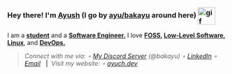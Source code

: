 <h3 align="left">Hey there! I'm <strong><ins>Ayush</ins></strong> (I go by <strong><ins>ayu/bakayu</ins></strong> around here) <img src=".data/rei_plush_round.gif" alt="gif" width="40" align="center"/></h3>

I am a <b><ins>student</ins></b> and a <b><ins>Software Engineer.</ins></b> I love <b><ins>FOSS</ins>, <ins>Low-Level Software</ins>, <ins>Linux</ins></b>, and <b><ins>DevOps.</ins></b>
<!-- <br/><b>⇃Below⇂</b> are some of my projects. ^^ -->


> <div align="left">
>   <i>Connect with me via: ∘ <a href="https://discord.gg/2KgPQpejGv" target="_blank">My Discord Server</a> (@bakayu) ∘ <a href="https://linkedin.com/in/bakayu" target="_blank">LinkedIn</a> ∘ <a href="mailto:mail@ayuch.dev">Email</a></i> &nbsp;&nbsp;<b>|</b>&nbsp;&nbsp;<i>Visit my website: ∘ <a href="https://ayuch.dev/" target="_blank">ayuch.dev</a></i>
</div>
